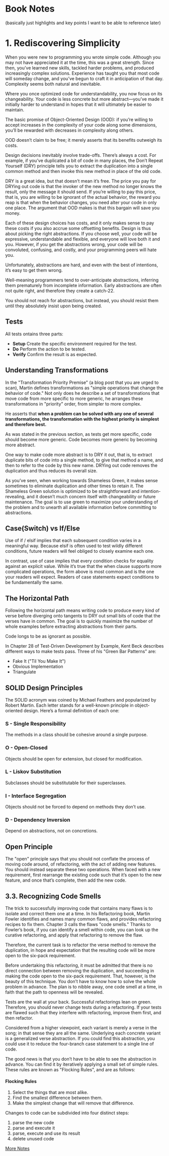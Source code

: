 # Book Notes

(basically just highlights and key points I want to be able to reference later)

# 1. Rediscovering Simplicity

When you were new to programming you wrote simple code. Although you may not have appreciated it at the time, this was a great strength. Since then, you’ve learned new skills, tackled harder problems, and produced increasingly complex solutions. Experience has taught you that most code will someday change, and you’ve begun to craft it in anticipation of that day. Complexity seems both natural and inevitable.

Where you once optimized code for understandability, you now focus on its changeability. Your code is less concrete but more abstract—you’ve made it initially harder to understand in hopes that it will ultimately be easier to maintain.

The basic promise of Object-Oriented Design (OOD):  if you’re willing to accept increases in the complexity of your code along some dimensions, you’ll be rewarded with decreases in complexity along others. 

OOD doesn’t claim to be free; it merely asserts that its benefits outweigh its costs.

Design decisions inevitably involve trade-offs. There’s always a cost. For example, if you’ve duplicated a bit of code in many places, the Don’t Repeat Yourself (DRY) principle tells you to extract the duplication into a single common method and then invoke this new method in place of the old code.

DRY is a great idea, but that doesn’t mean it’s free. The price you pay for DRYing out code is that the invoker of the new method no longer knows the result, only the message it should send. If you’re willing to pay this price, that is, you are willing to be ignorant of the actual behavior, the reward you reap is that when the behavior changes, you need alter your code in only one place. The argument that OOD makes is that this bargain will save you money.

Each of these design choices has costs, and it only makes sense to pay these costs if you also accrue some offsetting benefits. Design is thus about picking the right abstractions. If you choose well, your code will be expressive, understandable and flexible, and everyone will love both it and you. However, if you get the abstractions wrong, your code will be convoluted, confusing, and costly, and your programming peers will hate you.

Unfortunately, abstractions are hard, and even with the best of intentions, it’s easy to get them wrong. 

Well-meaning programmers tend to over-anticipate abstractions, inferring them prematurely from incomplete information. Early abstractions are often not quite right, and therefore they create a catch-22.

You should not reach for abstractions, but instead, you should resist them until they absolutely insist upon being created.


## Tests

All tests ontains three parts:

- **Setup** Create the specific environment required for the test. 
- **Do** Perform the action to be tested.
- **Verify** Confirm the result is as expected.


## Understanding Transformations

In the "Transformation Priority Premise" (a blog post that you are urged to scan), Martin defines transformations as "simple operations that change the behavior of code." Not only does he describe a set of transformations that move code from more specific to more generic, he arranges these transformations in "priority" order, from simpler to more complex. 

He asserts that **when a problem can be solved with any one of several transformations, the transformation with the highest priority is simplest and therefore best.**


As was stated in the previous section, as tests get more specific, code should become more generic. Code becomes more generic by becoming more abstract. 

One way to make code more abstract is to DRY it out, that is, to extract duplicate bits of code into a single method, to give that method a name, and then to refer to the code by this new name. DRYing out code removes the duplication and thus reduces its overall size.

As you’ve seen, when working towards Shameless Green, it makes sense sometimes to eliminate duplication and other times to retain it. The Shameless Green solution is optimized to be straightforward and intention-revealing, and it doesn’t much concern itself with changeability or future maintenance. The goal is to use green to maximize your understanding of the problem and to unearth all available information before committing to abstractions.


## Case(Switch) vs If/Else

Use of if / elsif implies that each subsequent condition varies in a meaningful way. Because elsif is often used to test wildly different conditions, future readers will feel obliged to closely
examine each one. 

In contrast, use of case implies that every condition checks for equality against an explicit value. While it’s true that the when clause supports more complicated operations, the form above is most common and is the one your readers will expect. Readers of case statements expect conditions to be fundamentally the same.

## The Horizontal Path

Following the horizontal path means writing code to produce every kind of verse before diverging onto tangents to DRY out small bits of code that the verses have in common. The goal is to quickly maximize the number of whole examples before extracting abstractions from their parts.


Code longs to be as ignorant as possible. 


In Chapter 28 of Test-Driven Development by Example, Kent Beck describes different ways to make tests pass. Three of his "Green Bar Patterns" are:

- Fake It ("Til You Make It") 
- Obvious Implementation 
- Triangulate



## SOLID Design Principles

The SOLID acronym was coined by Michael Feathers and popularized by Robert Martin. Each letter stands for a well-known principle in object-oriented design. Here’s a formal definition of each one:

### S - Single Responsibility
The methods in a class should be cohesive around a single purpose.

### O - Open-Closed
Objects should be open for extension, but closed for modification.

### L - Liskov Substitution
Subclasses should be substitutable for their superclasses.

### I - Interface Segregation
Objects should not be forced to depend on methods they don’t use.

### D - Dependency Inversion
Depend on abstractions, not on concretions.

## Open Principle

The "open" principle says that you should not conflate the process of moving code around, of refactoring, with the act of adding new features. You should instead separate these two operations. When faced with a new requirement, first rearrange the existing code such that it’s open to the new feature, and once that’s complete, then add the new code.


## 3.3. Recognizing Code Smells

The trick to successfully improving code that contains many flaws is to isolate and correct them one at a time. In his Refactoring book, Martin Fowler identifies and names many common flaws, and provides refactoring recipes to fix them. Chapter 3  calls the flaws "code smells." Thanks to Fowler’s book, if you can identify a smell within code, you can look up the curative refactoring, and apply that refactoring to remove the flaw.

Therefore, the current task is to refactor the verse method to remove the duplication, in hope and expectation that the resulting code will be more open to the six-pack requirement.

Before undertaking this refactoring, it must be admitted that there is no direct connection between removing the duplication, and succeeding in making the code open to the six-pack requirement. That, however, is the beauty of this technique. You don’t have to know how to solve the whole problem in advance. The plan is to nibble away, one code smell at a time, in faith that the path to openness will be revealed.

Tests are the wall at your back. Successful refactorings lean on green. Therefore, you should never change tests during a refactoring. If your tests are flawed such that they interfere with refactoring, improve them first, and then refactor.

Considered from a higher viewpoint, each variant is merely a verse in the song; in that sense they are all the same. Underlying each concrete variant is a generalized verse abstraction. If you could find this abstraction, you could use it to reduce the four-branch case statement to a single line of code.

The good news is that you don’t have to be able to see the abstraction in advance. You can find it by iteratively applying a small set of simple rules. These rules are known as "Flocking Rules", and are as follows:

#### Flocking Rules

1. Select the things that are most alike.
2. Find the smallest difference between them.
3. Make the simplest change that will remove that difference.

Changes to code can be subdivided into four distinct steps:

1. parse the new code
2. parse and execute it
3. parse, execute and use its result
4. delete unused code



[More Notes](https://medium.com/extreme-programming/notes-from-99-bottles-of-oop-5c902afd3948)
